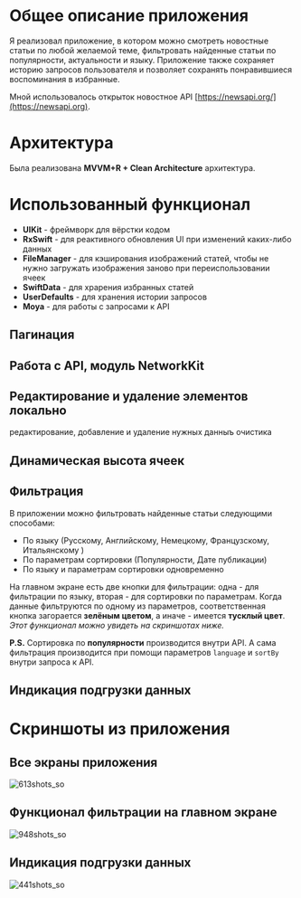 # Общее описание приложения

Я реализовал приложение, в котором можно смотреть новостные статьи по любой желаемой теме, фильтровать найденные статьи по популярности, актуальности и языку. Приложение также сохраняет историю запросов пользователя и позволяет сохранять понравившиеся воспоминания в избранные.

Мной использовалось открыток новостное API [https://newsapi.org/](https://newsapi.org).

# Архитектура

Была реализована **MVVM+R + Clean Architecture** архитектура.

# Использованный функционал

- **UIKit** - фреймворк для вёрстки кодом
- **RxSwift** - для реактивного обновления UI при изменений каких-либо данных
- **FileManager** - для кэширования изображений статей, чтобы не нужно загружать изображения заново при переиспользовании ячеек
- **SwiftData** - для храрения избранных статей
- **UserDefaults** - для хранения истории запросов 
- **Moya** - для работы с запросами к API

## Пагинация

## Работа с API, модуль NetworkKit

## Редактирование и удаление элементов локально
редактирование, добавление и удаление нужных данныъ
очистика 
## Динамическая высота ячеек

## Фильтрация 

В приложении можно фильтровать найденные статьи следующими способами:
- По языку (Русскому, Английскому, Немецкому, Французскому, Итальянскому )
- По параметрам сортировки (Популярности, Дате публикации)
- По языку и параметрам сортировки одновременно

На главном экране есть две кнопки для фильтрации: одна - для фильтрации по языку, вторая - для сортировки по параметрам. Когда данные фильтруются по одному из параметров, соответственная кнопка загорается **зелёным цветом**, а иначе - имеется **тусклый цвет**. _Этот функционал можно увидеть на скриншотах ниже._

**P.S.** Сортировка по **популярности** производится внутри API. А сама фильтрация производится при помощи параметров `language` и `sortBy` внутри запроса к API.

## Индикация подгрузки данных

# Скриншоты из приложения

## Все экраны приложения 

![613shots_so](https://github.com/user-attachments/assets/33042a0c-8100-43f0-8f3e-9b200029b6ba)

## Функционал фильтрации на главном экране

![948shots_so](https://github.com/user-attachments/assets/784aabee-5257-430d-84a0-3451bd8c757a)

## Индикация подгрузки данных

![441shots_so](https://github.com/user-attachments/assets/205a9d33-f7bb-494f-8aff-bebb760b0b90)
